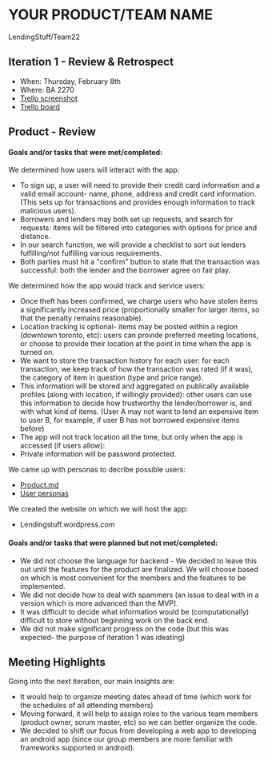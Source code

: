 # YOUR PRODUCT/TEAM NAME

LendingStuff/Team22

## Iteration 1 - Review & Retrospect

 * When: Thursday, February 8th
 * Where: BA 2270
 * [Trello screenshot](https://github.com/csc301-winter-2018/project-team-22/blob/master/Iteration%201%20Review.png)
 * [Trello board](https://trello.com/b/wgqXn3yi/lendingstuff)


## Product - Review

#### Goals and/or tasks that were met/completed:

We determined how users will interact with the app:

 * To sign up, a user will need to provide their credit card information and a valid email account- name, phone, address and credit card information. (This sets up for transactions and provides enough information to track malicious users).
 * Borrowers and lenders may both set up requests, and search for requests: items will be filtered into categories with options for price and distance.
 * In our search function, we will provide a checklist to sort out lenders fulfilling/not fulfilling various requirements.
 * Both parties must hit a "confirm" button to state that the transaction was successful: both the lender and the borrower agree on fair play.
 
We determined how the app would track and service users:
 
 * Once theft has been confirmed, we charge users who have stolen items a significantly increased price (proportionally smaller for larger items, so that the penalty remains reasonable).
 * Location tracking is optional- items may be posted within a region (downtown toronto, etc): users can provide preferred meeting locations, or choose to provide their location at the point in time when the app is turned on.
 * We want to store the transaction history for each user: for each transaction, we keep track of how the transaction was rated (if it was), the category of item in question (type and price range).
 * This information will be stored and aggregated on publically available profiles (along with location, if willingly provided): other users can use this information to decide how trustworthy the lender/borrower is, and with what kind of items. (User A may not want to lend an expensive item to user B, for example, if user B has not borrowed expensive items before)
 * The app will not track location all the time, but only when the app is accessed (if users allow):
 * Private information will be password protected. 

We came up with personas to decribe possible users:
 * [Product.md](https://github.com/csc301-winter-2018/project-team-22/blob/master/product.md)
 * [User personas](https://github.com/csc301-winter-2018/project-team-22/tree/master/Stories)

We created the website on which we will host the app:
 * Lendingstuff.wordpress.com


#### Goals and/or tasks that were planned but not met/completed:

 * We did not choose the language for backend - We decided to leave this out until the features for the product are finalized. We will choose based on which is most convenient for the members and the features to be implemented.
 * We did not decide how to deal with spammers (an issue to deal with in a version which is more advanced than the MVP).
 * It was difficult to decide what information would be (computationally) difficult to store without beginning work on the back end.
 * We did not make significant progress on the code (but this was expected- the purpose of iteration 1 was ideating)


## Meeting Highlights

Going into the next iteration, our main insights are:
 * It would help to organize meeting dates ahead of time (which work for the schedules of all attending members)
 * Moving forward, it will help to assign roles to the various team members (product owner, scrum master, etc) so we can better organize the code.
 * We decided to shift our focus from developing a web app to developing an android app (since our group members are more familiar with frameworks supported in android).  



